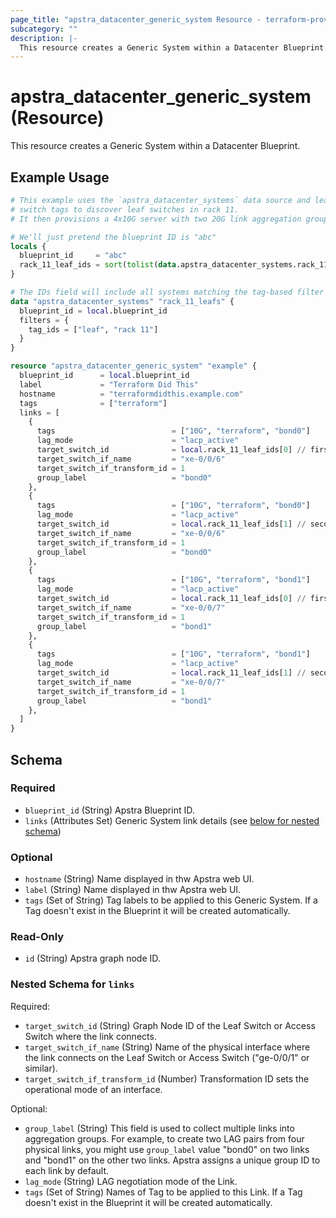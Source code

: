```yaml
---
page_title: "apstra_datacenter_generic_system Resource - terraform-provider-apstra"
subcategory: ""
description: |-
  This resource creates a Generic System within a Datacenter Blueprint.
---
```


# apstra_datacenter_generic_system (Resource)

This resource creates a Generic System within a Datacenter Blueprint.

## Example Usage

```terraform
# This example uses the `apstra_datacenter_systems` data source and leaf
# switch tags to discover leaf switches in rack 11.
# It then provisions a 4x10G server with two 20G link aggregation groups

# We'll just pretend the blueprint ID is "abc"
locals {
  blueprint_id     = "abc"
  rack_11_leaf_ids = sort(tolist(data.apstra_datacenter_systems.rack_11_leafs.ids))
}

# The IDs field will include all systems matching the tag-based filter
data "apstra_datacenter_systems" "rack_11_leafs" {
  blueprint_id = local.blueprint_id
  filters = {
    tag_ids = ["leaf", "rack 11"]
  }
}

resource "apstra_datacenter_generic_system" "example" {
  blueprint_id      = local.blueprint_id
  label             = "Terraform Did This"
  hostname          = "terraformdidthis.example.com"
  tags              = ["terraform"]
  links = [
    {
      tags                          = ["10G", "terraform", "bond0"]
      lag_mode                      = "lacp_active"
      target_switch_id              = local.rack_11_leaf_ids[0] // first switch
      target_switch_if_name         = "xe-0/0/6"
      target_switch_if_transform_id = 1
      group_label                   = "bond0"
    },
    {
      tags                          = ["10G", "terraform", "bond0"]
      lag_mode                      = "lacp_active"
      target_switch_id              = local.rack_11_leaf_ids[1] // second switch
      target_switch_if_name         = "xe-0/0/6"
      target_switch_if_transform_id = 1
      group_label                   = "bond0"
    },
    {
      tags                          = ["10G", "terraform", "bond1"]
      lag_mode                      = "lacp_active"
      target_switch_id              = local.rack_11_leaf_ids[0] // first switch
      target_switch_if_name         = "xe-0/0/7"
      target_switch_if_transform_id = 1
      group_label                   = "bond1"
    },
    {
      tags                          = ["10G", "terraform", "bond1"]
      lag_mode                      = "lacp_active"
      target_switch_id              = local.rack_11_leaf_ids[1] // second switch
      target_switch_if_name         = "xe-0/0/7"
      target_switch_if_transform_id = 1
      group_label                   = "bond1"
    },
  ]
}
```

<!-- schema generated by tfplugindocs -->
## Schema

### Required

- `blueprint_id` (String) Apstra Blueprint ID.
- `links` (Attributes Set) Generic System link details (see [below for nested schema](#nestedatt--links))

### Optional

- `hostname` (String) Name displayed in thw Apstra web UI.
- `label` (String) Name displayed in thw Apstra web UI.
- `tags` (Set of String) Tag labels to be applied to this Generic System. If a Tag doesn't exist in the Blueprint it will be created automatically.

### Read-Only

- `id` (String) Apstra graph node ID.

<a id="nestedatt--links"></a>
### Nested Schema for `links`

Required:

- `target_switch_id` (String) Graph Node ID of the Leaf Switch or Access Switch where the link connects.
- `target_switch_if_name` (String) Name of the physical interface where the link connects on the Leaf Switch or Access Switch ("ge-0/0/1" or similar).
- `target_switch_if_transform_id` (Number) Transformation ID sets the operational mode of an interface.

Optional:

- `group_label` (String) This field is used to collect multiple links into aggregation groups. For example, to create two LAG pairs from four physical links, you might use `group_label` value "bond0" on two links and "bond1" on the other two links. Apstra assigns a unique group ID to each link by default.
- `lag_mode` (String) LAG negotiation mode of the Link.
- `tags` (Set of String) Names of Tag to be applied to this Link. If a Tag doesn't exist in the Blueprint it will be created automatically.
